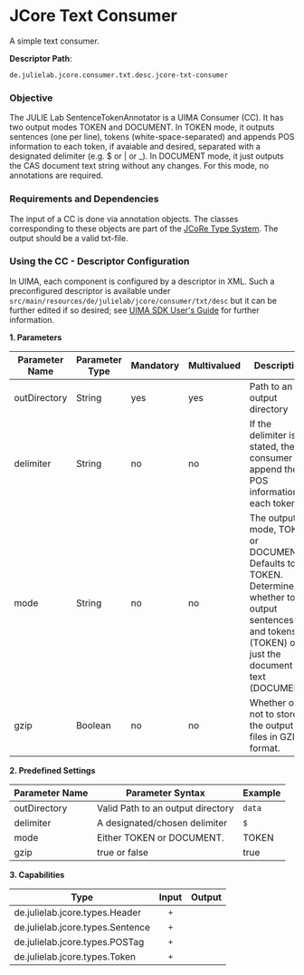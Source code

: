 # JCore Text Consumer
A simple text consumer.

**Descriptor Path**:
```
de.julielab.jcore.consumer.txt.desc.jcore-txt-consumer
```
### Objective
The JULIE Lab SentenceTokenAnnotator is a UIMA Consumer (CC). It has two output modes TOKEN and DOCUMENT.
In TOKEN mode, it outputs sentences (one per line), tokens (white-space-separated) and appends POS information to each token, if avaiable and desired, separated with a designated delimiter (e.g. $ or | or _).
In DOCUMENT mode, it just outputs the CAS document text string without any changes. For this mode, no annotations are required.

### Requirements and Dependencies
The input of a CC is done via annotation objects. The classes corresponding to these objects are part of the [JCoRe Type System](https://github.com/JULIELab/jcore-base/tree/master/jcore-types). The output should be a valid txt-file.

### Using the CC - Descriptor Configuration
In UIMA, each component is configured by a descriptor in XML. Such a preconfigured descriptor is available under `src/main/resources/de/julielab/jcore/consumer/txt/desc` but it can be further edited if so desired; see [UIMA SDK User's Guide](https://uima.apache.org/downloads/releaseDocs/2.1.0-incubating/docs/html/tools/tools.html#ugr.tools.cde) for further information.

**1. Parameters**

| Parameter Name | Parameter Type | Mandatory | Multivalued | Description |
|----------------|----------------|-----------|-------------|-------------|
| outDirectory | String | yes | yes | Path to an output directory |
| delimiter | String | no | no | If the delimiter is stated, the consumer will append the POS information to each token |
| mode | String | no | no | The output mode, TOKEN or DOCUMENT. Defaults to TOKEN. Determines whether to output sentences and tokens (TOKEN) or just the document text (DOCUMENT) |
| gzip | Boolean | no | no | Whether or not to store the output files in GZIP format. |

**2. Predefined Settings**

| Parameter Name | Parameter Syntax | Example |
|----------------|------------------|---------|
| outDirectory | Valid Path to an output directory | `data` |
| delimiter | A designated/chosen delimiter | `$` |
| mode | Either TOKEN or DOCUMENT. | TOKEN |
| gzip | true or false | true |

**3. Capabilities**

| Type | Input | Output |
|------|:-----:|:------:|
| de.julielab.jcore.types.Header | `+` |  |
| de.julielab.jcore.types.Sentence | `+` |  |
| de.julielab.jcore.types.POSTag | `+` |  |
| de.julielab.jcore.types.Token | `+` |  |
